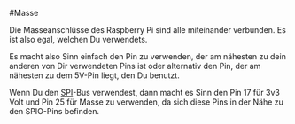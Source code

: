 <!--
---
name: Masse
class: interface
type: pinout
description: Raspberry Pi Masse Pins
pin:
  '6':
  '9':
  '14':
  '20':
  '25':
  '30':
  '34':
  '39':
-->
#Masse

Die Masseanschlüsse des Raspberry Pi sind alle miteinander verbunden. Es ist also egal, welchen
Du verwendets.

Es macht also Sinn einfach den Pin zu verwenden, der am nähesten zu dein anderen von Dir verwendeten
Pins ist oder alternativ den Pin, der am nähesten zu dem 5V-Pin liegt, den Du benutzt.

Wenn Du den [SPI](/pinout/spi)-Bus verwendest, dann macht es Sinn den Pin 17 für 3v3 Volt und Pin 25
für Masse zu verwenden, da sich diese Pins in der Nähe zu den SPIO-Pins befinden.
